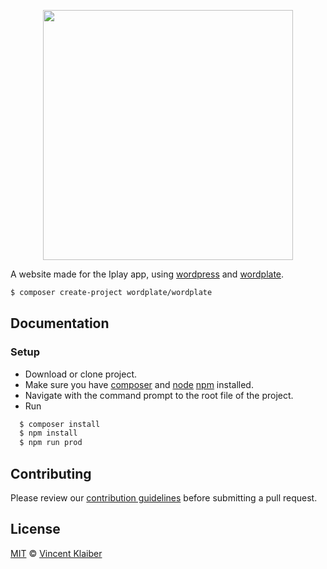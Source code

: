 <p align="center">
<img src="https://raw.githubusercontent.com/krisKurken/Iplay/master/public/themes/Iplay/screenshot.png" height="400px">
</p>

A website made for the Iplay app, using [wordpress](https://wordpress.org/) and [wordplate](https://wordplate.github.io).

```sh
$ composer create-project wordplate/wordplate
```

## Documentation

### Setup
- Download or clone project.
- Make sure you have [composer](https://github.com/composer/composer) and [node](https://github.com/nodejs/node) [npm](https://docs.npmjs.com/) installed.
- Navigate with the command prompt to the root file of the project.
- Run
```sh
  $ composer install
  $ npm install
  $ npm run prod
```

<!--
Visit the [official documentation](https://wordplate.github.io/docs/introduction) page if you want to dive right in and start building WordPress applications with WordPlate. The documentation is thorough, complete, and makes it a breeze to get started learning WordPlate.
 -->
## Contributing

Please review our [contribution guidelines](https://github.com/wordplate/framework/blob/master/CONTRIBUTING.md) before submitting a pull request.

## License

[MIT](LICENSE) © [Vincent Klaiber](https://vinkla.com)
